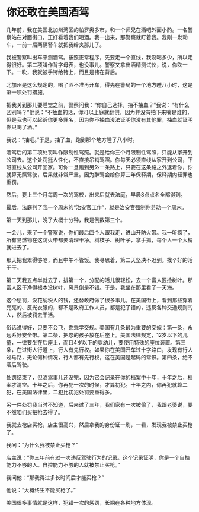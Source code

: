 # 你还敢在美国酒驾

几年前，我在美国北加州湾区的帕罗奥多市，和一个师兄在酒吧外面小酌。一名警察站在对面街口，正好看着我们喝酒。我一出来，那警察就盯着我。我刚一发动车，一前一后两辆警车就把我给夹那儿了。 

我被警察叫出车来测酒驾。按照正常程序，先要走一个直线，我没喝多少，所以走得很好。第二项叫作背字母表，也没事儿。警察又拿出酒精测试仪，说，你吹一下。一吹，我就被手铐给铐上，而且是铐在背后。 

北加州是这么规定的，喝了酒不准再开车，得先在警局的一个地方睡八小时，这是第一项处罚措施。 

把我关到那儿要睡觉之前，警察问我：“你自己选择，抽不抽血？”我说：“有什么区别吗？”他说：“不抽血的话，你可以上庭就翻供，因为并没有拍下来嘴是谁的，但是我也可以起诉你更多罪名，因为你不抽血没法证明你没有其他罪，抽血就证明你只喝了酒。” 

我说：“抽吧。”于是，抽了血，跑到那个地方睡了八小时。 

酒驾后的第二项处罚叫作限制性驾照。就是给你三个月限制性驾照，只能从家开到公司去。这个处罚挺人性化，不直接吊销驾照。你每天必须直线从家开到公司，下班直线从公司开回家。可你一旦跑到另外一条路上，只要在这条路之外逮着你，你就算无照驾驶，后果就非常严重。因为醉驾会给你算三年保释期，保释期内轻罪也重罚。 

然后，要上三个月每周一次的驾校，出来后就去法庭，早晨8点点名全都得到。 

最后，法庭判了我一个周末的“治安官工作”，就是治安官强制你劳动一个周末。 

第一天到那儿，晚了大概十分钟，我是倒数第三个。 

一会儿，来了一个警察说，你们最后四个人跟我走，进山开防火带。我一听疯了，所有易燃物在这防火带都要清理干净。树枝子、树叶子，拿手抓，每个人一个大桶就进去了。 

那天把我累得够呛，而且中午不管饭。我寻思着，第二天坚决不迟到。找个好的活干干。 

第二天我五点半就去了，排第一个，分配的活儿很轻松，去一个富人区捡树叶。那富人区干净得根本没树叶，风景倒是不错。于是，我坐在那里看了一天海。 

这个惩罚，没花纳税人的钱，还替政府做了很多事儿。在美国街上，看到那些穿着亮亮的、反光衣服的，都不是政府工作人员，都是犯了错的，违反各种交通规则的人，然后被罚去干活。 

俗话说得好，只要不会飞，乖乖学交规。美国有几条最为重要的交规：第一条，永远系好安全带。第二条，把您的孩子放在后座上。美国法律规定，12岁以下的儿童，一律要坐在后座上，而且4岁以下的婴幼儿，要使用特殊的座位装置。第三条，在过街人行道上，行人有先行权。如果你在美国开车过十字路口，发现有行人过马路，无论何种情况，行人都有先行权，这在美国是起码的常识。第四条，绝不酒后驾驶。 

处罚结束了，但酒驾事儿还没完，因为它会记录在你的档案中十年，十年之后，档案才清空。十年之后，你再犯一次的时候，才算初犯。十年之内，你再犯就算二犯，在美国法律里，二犯比初犯处罚要重得多。 

另一件处罚我当时不知道，后来过了三年，我们家有一次被偷了，我跟老婆说，要不然咱们买把枪去得了。 

我就去枪店买枪，店主很高兴，然后拿我的身份证一刷，一看，发现我被禁止买枪了。 

我问：“为什么我被禁止买枪？” 

店主说：“你三年前有过一次违反驾驶行为的记录。这个记录证明，你是一个自控能力不够的人。自控能力不够的人就被禁止买枪。” 

我问他：“那我得过多长时间后才能买枪？” 

他说：“大概终生不能买枪了。” 

美国很多事情就是这样，犯错一次的惩罚，长期在各种地方体现。